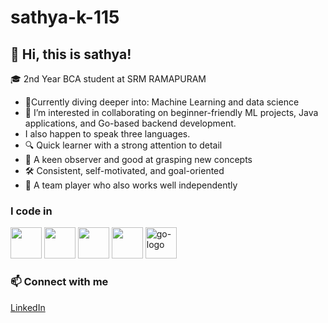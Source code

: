 # sathya-k-115
## 👋 Hi, this is sathya!
🎓 2nd Year BCA student at SRM RAMAPURAM

- 🧠Currently diving deeper into: Machine Learning and data science
- 👯 I’m interested in collaborating on beginner-friendly ML projects, Java applications, and Go-based backend development.
- I also happen to speak three languages.
- 🔍 Quick learner with a strong attention to detail
- 👀 A keen observer and good at grasping new concepts
- 🛠️ Consistent, self-motivated, and goal-oriented
- 🤝 A team player who also works well independently
### I code in
<img height="50" width="50" src="https://img.icons8.com/color/48/000000/python.png" /> <img height="50" width="50" src="https://img.icons8.com/color/48/000000/c-programming.png" /> <img height="50" width="50" src="https://img.icons8.com/color/48/000000/c-plus-plus-logo.png" /> <img height="50" width="50" src="https://img.icons8.com/color/48/000000/java-coffee-cup-logo.png" />
<img width="50" height="50" src="https://img.icons8.com/cute-clipart/64/go-logo.png" alt="go-logo"/>


### 📫 Connect with me  
[LinkedIn](https://www.linkedin.com/in/sathya-k-a3581b326)




